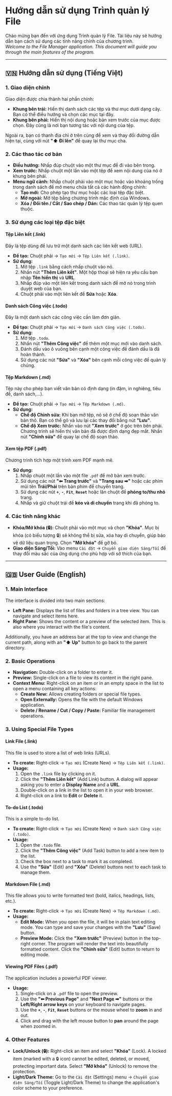 # Hướng dẫn sử dụng Trình quản lý File
Chào mừng bạn đến với ứng dụng Trình quản lý File. Tài liệu này sẽ hướng dẫn bạn cách sử dụng các tính năng chính của chương trình.
<br>
*Welcome to the File Manager application. This document will guide you through the main features of the program.*

---

## 🇻🇳 Hướng dẫn sử dụng (Tiếng Việt)

### 1. Giao diện chính
Giao diện được chia thành hai phần chính:
- **Khung bên trái:** Hiển thị danh sách các tệp và thư mục dưới dạng cây. Bạn có thể điều hướng và chọn các mục tại đây.
- **Khung bên phải:** Hiển thị nội dung hoặc bản xem trước của mục được chọn. Đây cũng là nơi bạn tương tác với nội dung của tệp.

Ngoài ra, bạn có thanh địa chỉ ở trên cùng để xem và thay đổi đường dẫn hiện tại, cùng với nút **"⬆️ Đi lên"** để quay lại thư mục cha.

### 2. Các thao tác cơ bản
- **Điều hướng:** Nhấp đúp chuột vào một thư mục để đi vào bên trong.
- **Xem trước:** Nhấp chuột một lần vào một tệp để xem nội dung của nó ở khung bên phải.
- **Menu ngữ cảnh:** Nhấp chuột phải vào một mục hoặc vào khoảng trống trong danh sách để mở menu chứa tất cả các hành động chính:
    - **Tạo mới:** Cho phép tạo thư mục hoặc các loại tệp đặc biệt.
    - **Mở ngoài:** Mở tệp bằng chương trình mặc định của Windows.
    - **Xóa / Đổi tên / Cắt / Sao chép / Dán:** Các thao tác quản lý tệp quen thuộc.

### 3. Sử dụng các loại tệp đặc biệt

#### Tệp Liên kết (.link)
Đây là tệp dùng để lưu trữ một danh sách các liên kết web (URL).
- **Để tạo:** Chuột phải -> `Tạo mới` -> `Tệp Liên kết (.link)`.
- **Sử dụng:**
    1.  Mở tệp `.link` bằng cách nhấp chuột vào nó.
    2.  Nhấn nút **"Thêm Liên kết"**. Một hộp thoại sẽ hiện ra yêu cầu bạn nhập **Tên hiển thị** và **URL**.
    3.  Nhấp đúp vào một liên kết trong danh sách để mở nó trong trình duyệt web của bạn.
    4.  Chuột phải vào một liên kết để **Sửa** hoặc **Xóa**.

#### Danh sách Công việc (.todo)
Đây là một danh sách các công việc cần làm đơn giản.
- **Để tạo:** Chuột phải -> `Tạo mới` -> `Danh sách Công việc (.todo)`.
- **Sử dụng:**
    1.  Mở tệp `.todo`.
    2.  Nhấn nút **"Thêm Công việc"** để thêm một mục mới vào danh sách.
    3.  Đánh dấu vào ô vuông bên cạnh một công việc để đánh dấu là đã hoàn thành.
    4.  Sử dụng các nút **"Sửa"** và **"Xóa"** bên cạnh mỗi công việc để quản lý chúng.

#### Tệp Markdown (.md)
Tệp này cho phép bạn viết văn bản có định dạng (in đậm, in nghiêng, tiêu đề, danh sách,...).
- **Để tạo:** Chuột phải -> `Tạo mới` -> `Tệp Markdown (.md)`.
- **Sử dụng:**
    - **Chế độ Chỉnh sửa:** Khi bạn mở tệp, nó sẽ ở chế độ soạn thảo văn bản thô. Bạn có thể gõ và lưu lại các thay đổi bằng nút **"Lưu"**.
    - **Chế độ Xem trước:** Nhấn vào nút **"Xem trước"** ở góc trên bên phải. Chương trình sẽ hiển thị văn bản đã được định dạng đẹp mắt. Nhấn nút **"Chỉnh sửa"** để quay lại chế độ soạn thảo.

#### Xem tệp PDF (.pdf)
Chương trình tích hợp một trình xem PDF mạnh mẽ.
- **Sử dụng:**
    1.  Nhấp chuột một lần vào một file `.pdf` để mở bản xem trước.
    2.  Sử dụng các nút **"⬅ Trang trước"** và **"Trang sau ➡"** hoặc các phím mũi tên **Trái/Phải** trên bàn phím để chuyển trang.
    3.  Sử dụng các nút **`+`**, **`-`**, **`Fit`**, **`Reset`** hoặc lăn chuột để **phóng to/thu nhỏ** trang.
    4.  Nhấp và giữ chuột trái để **kéo và di chuyển** trang khi đã phóng to.

### 4. Các tính năng khác
- **Khóa/Mở khóa (🔒):** Chuột phải vào một mục và chọn **"Khóa"**. Mục bị khóa (có biểu tượng 🔒) sẽ không thể bị sửa, xóa hay di chuyển, giúp bảo vệ dữ liệu quan trọng. Chọn **"Mở khóa"** để gỡ bỏ.
- **Giao diện Sáng/Tối:** Vào menu `Cài đặt` -> `Chuyển giao diện Sáng/Tối` để thay đổi màu sắc của ứng dụng cho phù hợp với sở thích của bạn.

---

## 🇬🇧 User Guide (English)

### 1. Main Interface
The interface is divided into two main sections:
- **Left Pane:** Displays the list of files and folders in a tree view. You can navigate and select items here.
- **Right Pane:** Shows the content or a preview of the selected item. This is also where you interact with the file's content.

Additionally, you have an address bar at the top to view and change the current path, along with an **"⬆️ Up"** button to go back to the parent directory.

### 2. Basic Operations
- **Navigation:** Double-click on a folder to enter it.
- **Preview:** Single-click on a file to view its content in the right pane.
- **Context Menu:** Right-click on an item or in an empty space in the list to open a menu containing all key actions:
    - **Create New:** Allows creating folders or special file types.
    - **Open Externally:** Opens the file with the default Windows application.
    - **Delete / Rename / Cut / Copy / Paste:** Familiar file management operations.

### 3. Using Special File Types

#### Link File (.link)
This file is used to store a list of web links (URLs).
- **To create:** Right-click -> `Tạo mới` (Create New) -> `Tệp Liên kết (.link)`.
- **Usage:**
    1.  Open the `.link` file by clicking on it.
    2.  Click the **"Thêm Liên kết"** (Add Link) button. A dialog will appear asking you to enter a **Display Name** and a **URL**.
    3.  Double-click on a link in the list to open it in your web browser.
    4.  Right-click on a link to **Edit** or **Delete** it.

#### To-do List (.todo)
This is a simple to-do list.
- **To create:** Right-click -> `Tạo mới` (Create New) -> `Danh sách Công việc (.todo)`.
- **Usage:**
    1.  Open the `.todo` file.
    2.  Click the **"Thêm Công việc"** (Add Task) button to add a new item to the list.
    3.  Check the box next to a task to mark it as completed.
    4.  Use the **"Sửa"** (Edit) and **"Xóa"** (Delete) buttons next to each task to manage them.

#### Markdown File (.md)
This file allows you to write formatted text (bold, italics, headings, lists, etc.).
- **To create:** Right-click -> `Tạo mới` (Create New) -> `Tệp Markdown (.md)`.
- **Usage:**
    - **Edit Mode:** When you open the file, it will be in plain text editing mode. You can type and save your changes with the **"Lưu"** (Save) button.
    - **Preview Mode:** Click the **"Xem trước"** (Preview) button in the top-right corner. The program will render the text into beautifully formatted content. Click the **"Chỉnh sửa"** (Edit) button to return to editing mode.

#### Viewing PDF Files (.pdf)
The application includes a powerful PDF viewer.
- **Usage:**
    1.  Single-click on a `.pdf` file to open the preview.
    2.  Use the **"⬅ Previous Page"** and **"Next Page ➡"** buttons or the **Left/Right arrow keys** on your keyboard to navigate pages.
    3.  Use the **`+`**, **`-`**, **`Fit`**, **`Reset`** buttons or the mouse wheel to **zoom** in and out.
    4.  Click and drag with the left mouse button to **pan** around the page when zoomed in.

### 4. Other Features
- **Lock/Unlock (🔒):** Right-click an item and select **"Khóa"** (Lock). A locked item (marked with a 🔒 icon) cannot be edited, deleted, or moved, protecting important data. Select **"Mở khóa"** (Unlock) to remove the protection.
- **Light/Dark Theme:** Go to the `Cài đặt` (Settings) menu -> `Chuyển giao diện Sáng/Tối` (Toggle Light/Dark Theme) to change the application's color scheme to your preference.
